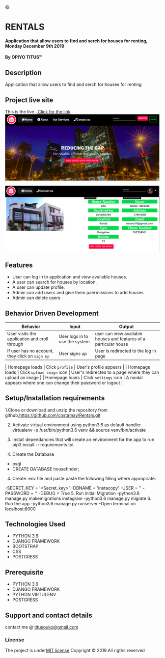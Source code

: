 :satisfied:
# RENTALS
#### Application that allow users to find and serch for houses for renting, Monday December 9th 2019 
#### By **OPIYO TITUS**&trade;

## Description
Application that allow users to find and serch for houses for renting

## Project live site
  This is the live .[ Click for the link](https://rentals001.herokuapp.com/)
 ![Image](/static/img/screen.png)
 
 ![alt text](/static/img/screenshort.png)
## Features
* User can log in to application and view available houses.
* A user can search for houses by location.
* A user can update profile.
* Admin can add users and give them paermissions to add houses.
* Admin can delete users



## Behavior Driven Development
| Behavior            | Input                         | Output                        | 
| ------------------- | ----------------------------- | ----------------------------- |
| User visits the application and croll through  | User logs in to use the system | user can view available houses and features of a particular house | 
If user has no account, they click on `sign up` | User signs up | User is redirected to the log in page |

|  Homepage loads | Click `profile` | User's profile appears | 
| Homepage loads | Click `upload image` icon | User's redirected to a page where they can upload an image | 
| Homepage loads | Click `settings` icon | A modal appears where one can change their password or logout | 



## Setup/Installation requirements
1.Clone or download and unzip the repository from github,https://github.com/costamay/Rentals.git

2. Activate virtual environment using python3.6 as default handler virtualenv -p /usr/bin/python3.6 venv && source venv/bin/activate

3. Install dependancies that will create an environment for the app to run pip3 install -r requirements.txt
4. Create the Database
- psql
- CREATE DATABASE housefinder;

4. Create .env file and paste paste the following filling where appropriate:

-SECRET_KEY = '<Secret_key>'
-DBNAME = 'instacopy'
-USER = '<Username>'
-PASSWORD = '<password>'
-DEBUG = True
5. Run initial Migration
-python3.6 manage.py makemigrations instagram
-python3.6 manage.py migrate
6. Run the app
-python3.6 manage.py runserver
-Open terminal on localhost:8000



## Technologies Used
* PYTHON 3.6
* DJANGO FRAMEWORK
* BOOTSTRAP
* CSS
* POSTGRESS

## Prerequisite
* PYTHON 3.6
* DJANGO FRAMEWORK
* PYTHON VIRTULENV
* POSTGRESS
## Support and contact details
contact me @ titusouko@gmail.com
### License
The project is under[MIT license](/blob/master/LICENSE)
Copyright &copy; 2019.All rigths reserved
  